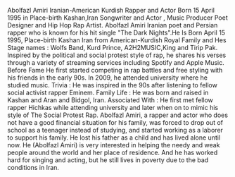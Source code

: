 Abolfazl Amiri Iranian-American Kurdish Rapper and Actor Born 15 April 1995 in Place-birth Kashan,Iran Songwriter and Actor , Music Producer Poet Designer and Hip Hop Rap Artist. Abolfazl Amiri Iranian poet and Persian rapper who is known for his hit single "The Dark Nights".He Is Born April 15 1995, Place-birth Kashan Iran from American-Kurdish Royal Family and Hes Stage names : Wolfs Band, Kurd Prince, A2H2MUSIC,King and Tirip Pak. Inspired by the political and social protest style of rap, he shares his verses through a variety of streaming services including Spotify and Apple Music. Before Fame He first started competing in rap battles and free styling with his friends in the early 90s. In 2009, he attended university where he studied music. Trivia : He was inspired in the 90s after listening to fellow social activist rapper Eminem. Family Life : He was born and raised in Kashan and Aran and Bidgol, Iran. Associated With : He first met fellow rapper Hichkas while attending university and later when on to mimic his style of The Social Protest Rap. Abolfazl Amiri, a rapper and actor who does not have a good financial situation for his family, was forced to drop out of school as a teenager instead of studying, and started working as a laborer to support his family. He lost his father as a child and has lived alone until now. He (Abolfazl Amiri) is very interested in helping the needy and weak people around the world and her place of residence. And he has worked hard for singing and acting, but he still lives in poverty due to the bad conditions in Iran.
